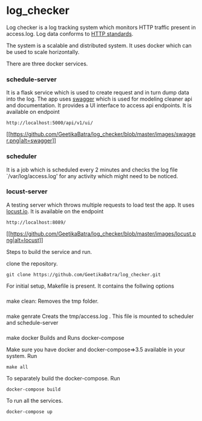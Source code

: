 # log_checker

Log checker is a log tracking system which monitors HTTP traffic present in access.log. Log data conforms to [HTTP standards](https://www.w3.org/Daemon/User/Config/Logging.html).

The system is a scalable and distributed system. It uses docker which can be used to scale horizontally.

There are three docker services.

### schedule-server
It is a flask service which is used to create request and in turn dump data into the log. The app uses [swagger](https://swagger.io/) which is used for modeling cleaner api and documentation. 
It provides a UI interface to access api endpoints. It is available on endpoint 
```
http://localhost:5000/api/v1/ui/
```
[[https://github.com/GeetikaBatra/log_checker/blob/master/images/swagger.png|alt=swagger]]

### scheduler
It is a job which is scheduled every 2 minutes and checks the log file `/var/log/access.log' for any activity which might need to be noticed.

### locust-server
A testing server which throws multiple requests to load test the app. It uses [locust.io](https://locust.io/).
It is available on the endpoint 
```
http://localhost:8089/
```
[[https://github.com/GeetikaBatra/log_checker/blob/master/images/locust.png|alt=locust]]



Steps to build the service and run.

clone the repository.
```
git clone https://github.com/GeetikaBatra/log_checker.git
```
For initial setup, Makefile is present. It contains the follwing options 
###
make clean:
Removes the tmp folder.

###
make genrate
Creats the tmp/access.log . This file is mounted to scheduler and schedule-server

###
make docker
Builds and Runs docker-compose

Make sure you have docker and docker-compose=>3.5 available in your system. Run
```
make all
```

To separately build the docker-compose.
Run 
```
docker-compose build
```

To run all the services.
```
docker-compose up
```
